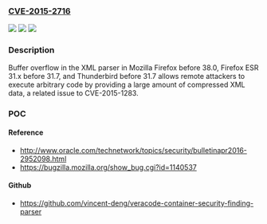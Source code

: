 ### [CVE-2015-2716](https://cve.mitre.org/cgi-bin/cvename.cgi?name=CVE-2015-2716)
![](https://img.shields.io/static/v1?label=Product&message=n%2Fa&color=blue)
![](https://img.shields.io/static/v1?label=Version&message=n%2Fa&color=blue)
![](https://img.shields.io/static/v1?label=Vulnerability&message=n%2Fa&color=brighgreen)

### Description

Buffer overflow in the XML parser in Mozilla Firefox before 38.0, Firefox ESR 31.x before 31.7, and Thunderbird before 31.7 allows remote attackers to execute arbitrary code by providing a large amount of compressed XML data, a related issue to CVE-2015-1283.

### POC

#### Reference
- http://www.oracle.com/technetwork/topics/security/bulletinapr2016-2952098.html
- https://bugzilla.mozilla.org/show_bug.cgi?id=1140537

#### Github
- https://github.com/vincent-deng/veracode-container-security-finding-parser

